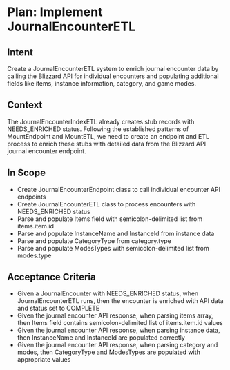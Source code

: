 # Plan: Implement JournalEncounterETL

## Intent  
Create a JournalEncounterETL system to enrich journal encounter data by calling the Blizzard API for individual encounters and populating additional fields like items, instance information, category, and game modes.

## Context  
The JournalEncounterIndexETL already creates stub records with NEEDS_ENRICHED status. Following the established patterns of MountEndpoint and MountETL, we need to create an endpoint and ETL process to enrich these stubs with detailed data from the Blizzard API journal encounter endpoint.

## In Scope  
- Create JournalEncounterEndpoint class to call individual encounter API endpoints
- Create JournalEncounterETL class to process encounters with NEEDS_ENRICHED status
- Parse and populate Items field with semicolon-delimited list from items.item.id
- Parse and populate InstanceName and InstanceId from instance data
- Parse and populate CategoryType from category.type
- Parse and populate ModesTypes with semicolon-delimited list from modes.type

## Acceptance Criteria  
- Given a JournalEncounter with NEEDS_ENRICHED status, when JournalEncounterETL runs, then the encounter is enriched with API data and status set to COMPLETE
- Given the journal encounter API response, when parsing items array, then Items field contains semicolon-delimited list of items.item.id values
- Given the journal encounter API response, when parsing instance data, then InstanceName and InstanceId are populated correctly
- Given the journal encounter API response, when parsing category and modes, then CategoryType and ModesTypes are populated with appropriate values